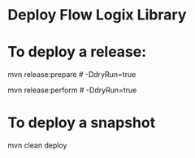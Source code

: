 # Deploy Flow Logix Library 

# To deploy a release:
mvn release:prepare # -DdryRun=true

mvn release:perform # -DdryRun=true

# To deploy a snapshot
mvn clean deploy
